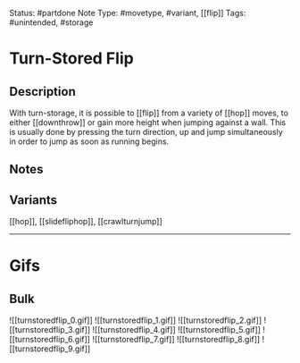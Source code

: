 Status: #partdone 
Note Type: #movetype, #variant, [[flip]]
Tags: #unintended, #storage 

# Turn-Stored Flip
## Description
With turn-storage, it is possible to [[flip]] from a variety of [[hop]] moves, to either [[downthrow]] or gain more height when jumping against a wall. This is usually done by pressing the turn direction, up and jump simultaneously in order to jump as soon as running begins.

## Notes


## Variants
[[hop]], [[slidefliphop]], [[crawlturnjump]]

___
# Gifs
## Bulk
![[turnstoredflip_0.gif]]
![[turnstoredflip_1.gif]]
![[turnstoredflip_2.gif]]
![[turnstoredflip_3.gif]]
![[turnstoredflip_4.gif]]
![[turnstoredflip_5.gif]]
![[turnstoredflip_6.gif]]
![[turnstoredflip_7.gif]]
![[turnstoredflip_8.gif]]
![[turnstoredflip_9.gif]]